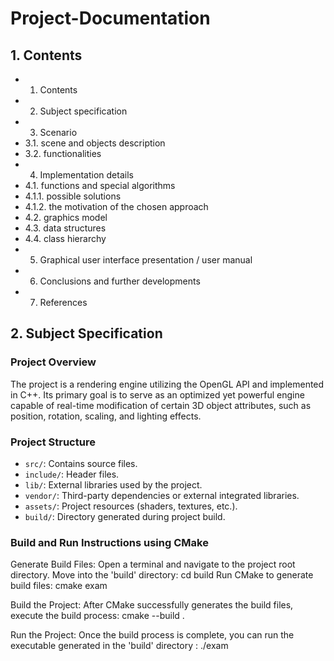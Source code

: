 # Project-Documentation

## 1. Contents
- 1. Contents
- 2. Subject specification
- 3. Scenario
- 3.1. scene and objects description
- 3.2. functionalities
- 4. Implementation details
- 4.1. functions and special algorithms
- 4.1.1. possible solutions
- 4.1.2. the motivation of the chosen approach
- 4.2. graphics model
- 4.3. data structures
- 4.4. class hierarchy
- 5. Graphical user interface presentation / user manual
- 6. Conclusions and further developments
- 7. References

## 2. Subject Specification

### Project Overview
The project is a rendering engine utilizing the OpenGL API and implemented in C++. Its primary goal is to serve as an optimized yet powerful engine capable of real-time modification of certain 3D object attributes, such as position, rotation, scaling, and lighting effects.

### Project Structure
- `src/`: Contains source files.
- `include/`: Header files.
- `lib/`: External libraries used by the project.
- `vendor/`: Third-party dependencies or external integrated libraries.
- `assets/`: Project resources (shaders, textures, etc.).
- `build/`: Directory generated during project build.

### Build and Run Instructions using CMake
Generate Build Files:
Open a terminal and navigate to the project root directory.
Move into the 'build' directory: cd build
Run CMake to generate build files: cmake exam

Build the Project:
After CMake successfully generates the build files, execute the build process: cmake --build .

Run the Project:
Once the build process is complete, you can run the executable generated in the 'build' directory : ./exam
